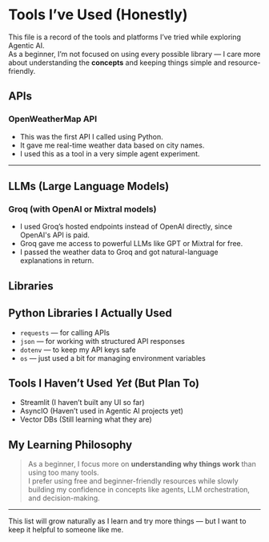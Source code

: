 # Tools I’ve Used (Honestly)

This file is a record of the tools and platforms I’ve tried while exploring Agentic AI.  
As a beginner, I’m not focused on using every possible library — I care more about understanding the **concepts** and keeping things simple and resource-friendly.

## APIs

###  OpenWeatherMap API
- This was the first API I called using Python.
- It gave me real-time weather data based on city names.
- I used this as a tool in a very simple agent experiment.

---

## LLMs (Large Language Models)

### Groq (with OpenAI or Mixtral models)
- I used Groq’s hosted endpoints instead of OpenAI directly, since OpenAI's API is paid.
- Groq gave me access to powerful LLMs like GPT or Mixtral for free.
- I passed the weather data to Groq and got natural-language explanations in return.

## Libraries

## Python Libraries I Actually Used

- `requests` — for calling APIs
- `json` — for working with structured API responses
- `dotenv` — to keep my API keys safe
- `os` — just used a bit for managing environment variables

##  Tools I Haven’t Used *Yet* (But Plan To)

- Streamlit (I haven’t built any UI so far)
- AsyncIO (Haven’t used in Agentic AI projects yet)
- Vector DBs (Still learning what they are)

##  My Learning Philosophy

> As a beginner, I focus more on **understanding why things work** than using too many tools.  
> I prefer using free and beginner-friendly resources while slowly building my confidence in concepts like agents, LLM orchestration, and decision-making.

---

This list will grow naturally as I learn and try more things — but I want to keep it helpful to someone like me.
